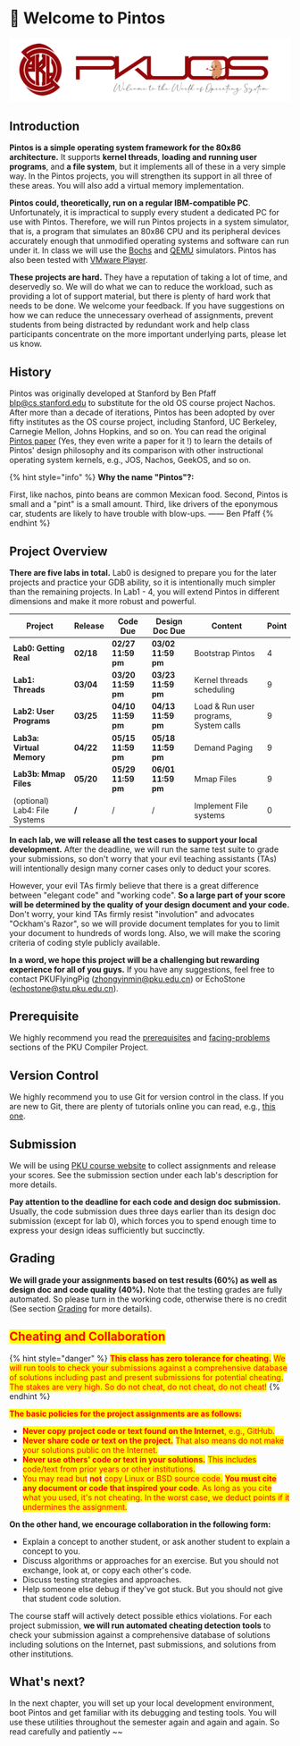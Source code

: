# 🌈 Welcome to Pintos

![](.gitbook/assets/pkuos.svg)

## Introduction

**Pintos is a simple operating system framework for the 80x86 architecture.** It supports **kernel threads**, **loading and running user programs**, and **a file system**, but it implements all of these in a very simple way. In the Pintos projects, you will strengthen its support in all three of these areas. You will also add a virtual memory implementation.

**Pintos could, theoretically, run on a regular IBM-compatible PC**. Unfortunately, it is impractical to supply every student a dedicated PC for use with Pintos. Therefore, we will run Pintos projects in a system simulator, that is, a program that simulates an 80x86 CPU and its peripheral devices accurately enough that unmodified operating systems and software can run under it. In class we will use the [Bochs](http://bochs.sourceforge.net) and [QEMU](http://fabrice.bellard.free.fr/qemu/) simulators. Pintos has also been tested with [VMware Player](http://www.vmware.com).

**These projects are hard.** They have a reputation of taking a lot of time, and deservedly so. We will do what we can to reduce the workload, such as providing a lot of support material, but there is plenty of hard work that needs to be done. We welcome your feedback. If you have suggestions on how we can reduce the unnecessary overhead of assignments, prevent students from being distracted by redundant work and help class participants concentrate on the more important underlying parts, please let us know.

## History

Pintos was originally developed at Stanford by Ben Pfaff [blp@cs.stanford.edu](mailto:blp@cs.stanford.edu) to substitute for the old OS course project Nachos. After more than a decade of iterations, Pintos has been adopted by over fifty institutes as the OS course project, including Stanford, UC Berkeley, Carnegie Mellon, Johns Hopkins, and so on. You can read the original [Pintos paper](https://benpfaff.org/papers/pintos.pdf) (Yes, they even write a paper for it !) to learn the details of Pintos' design philosophy and its comparison with other instructional operating system kernels, e.g., JOS, Nachos, GeekOS, and so on.

{% hint style="info" %}
**Why the name "Pintos"?:**

First, like nachos, pinto beans are common Mexican food. Second, Pintos is small and a "pint" is a small amount. Third, like drivers of the eponymous car, students are likely to have trouble with blow-ups. —— Ben Pfaff
{% endhint %}

## Project Overview

**There are five labs in total.** Lab0 is designed to prepare you for the later projects and practice your GDB ability, so it is intentionally much simpler than the remaining projects. In Lab1 - 4, you will extend Pintos in different dimensions and make it more robust and powerful.

| Project                       | Release   | Code Due           | Design Doc Due     | Content                                | Point |
| ----------------------------- | --------- | ------------------ | ------------------ | -------------------------------------- | ----- |
| **Lab0: Getting Real**        | **02/18** | **02/27 11:59 pm** | **03/02 11:59 pm** | Bootstrap Pintos                       | 4     |
| **Lab1: Threads**             | **03/04** | **03/20 11:59 pm** | **03/23 11:59 pm** | Kernel threads scheduling              | 9     |
| **Lab2: User Programs**       | **03/25** | **04/10 11:59 pm** | **04/13 11:59 pm** | Load & Run user programs, System calls | 9     |
| **Lab3a: Virtual Memory**     | **04/22** | **05/15 11:59 pm** | **05/18 11:59 pm** | Demand Paging                          | 9     |
| **Lab3b: Mmap Files**         | **05/20** | **05/29 11:59 pm** | **06/01 11:59 pm** | Mmap Files                             | 9     |
| (optional) Lab4: File Systems | **/**     | /                  | /                  | Implement File systems                 | 0     |

**In each lab, we will release all the test cases to support your local development.** After the deadline, we will run the same test suite to grade your submissions, so don't worry that your evil teaching assistants (TAs) will intentionally design many corner cases only to deduct your scores.

However, your evil TAs firmly believe that there is a great difference between "elegant code" and "working code". **So a large part of your score will be determined by the quality of your design document and your code.** Don't worry, your kind TAs firmly resist "involution" and advocates "Ockham's Razor", so we will provide document templates for you to limit your document to hundreds of words long. Also, we will make the scoring criteria of coding style publicly available.

**In a word, we hope this project will be a challenging but rewarding experience for all of you guys.** If you have any suggestions, feel free to contact PKUFlyingPig (zhongyinmin@pku.edu.cn) or EchoStone (echostone@stu.pku.edu.cn).

## Prerequisite

We highly recommend you read the [prerequisites](https://pku-minic.github.io/online-doc/#/preface/prerequisites) and [facing-problems](https://pku-minic.github.io/online-doc/#/preface/facing-problems) sections of the PKU Compiler Project.

## Version Control

We highly recommend you to use Git for version control in the class. If you are new to Git, there are plenty of tutorials online you can read, e.g., [this one](https://csdiy.wiki/%E5%BF%85%E5%AD%A6%E5%B7%A5%E5%85%B7/Git/).

## Submission

We will be using [PKU course website](https://course.pku.edu.cn) to collect assignments and release your scores. See the submission section under each lab's description for more details.

**Pay attention to the deadline for each code and design doc submission.** Usually, the code submission dues three days earlier than its design doc submission (except for lab 0), which forces you to spend enough time to express your design ideas sufficiently but succinctly.

## Grading

**We will grade your assignments based on test results (60%) as well as design doc and code quality (40%).** Note that the testing grades are fully automated. So please turn in the working code, otherwise there is no credit (See section [Grading](getting-started/grading.md) for more details).

## <mark style="color:red;">Cheating and Collaboration</mark>

{% hint style="danger" %}
<mark style="color:red;">**This class has zero tolerance for cheating.**</mark> <mark style="color:red;">We will run tools to check your submissions against a comprehensive database of solutions including past and present submissions for potential cheating. The stakes are very high. So do not cheat, do not cheat, do not cheat!</mark>
{% endhint %}

<mark style="color:red;">**The basic policies for the project assignments are as follows:**</mark>

* <mark style="color:red;">**Never copy project code or text found on the Internet**</mark><mark style="color:red;">, e.g., GitHub.</mark>
* <mark style="color:red;">**Never share code or text on the project.**</mark> <mark style="color:red;">That also means do not make your solutions public on the Internet.</mark>
* <mark style="color:red;">**Never use others' code or text in your solutions.**</mark> <mark style="color:red;">This includes code/text from prior years or other institutions.</mark>
* <mark style="color:red;">You may read but</mark> <mark style="color:red;">**not**</mark> <mark style="color:red;">copy Linux or BSD source code.</mark> <mark style="color:red;">**You must cite any document or code that inspired your code**</mark><mark style="color:red;">. As long as you cite what you used, it's not cheating. In the worst case, we deduct points if it undermines the assignment.</mark>

**On the other hand, we encourage collaboration in the following form:**

* Explain a concept to another student, or ask another student to explain a concept to you.
* Discuss algorithms or approaches for an exercise. But you should not exchange, look at, or copy each other's code.
* Discuss testing strategies and approaches.
* Help someone else debug if they've got stuck. But you should not give that student code solution.

The course staff will actively detect possible ethics violations. For each project submission, **we will run automated cheating detection tools** to check your submission against a comprehensive database of solutions including solutions on the Internet, past submissions, and solutions from other institutions.

## What's next?

In the next chapter, you will set up your local development environment, boot Pintos and get familiar with its debugging and testing tools. You will use these utilities throughout the semester again and again and again. So read carefully and patiently \~\~
